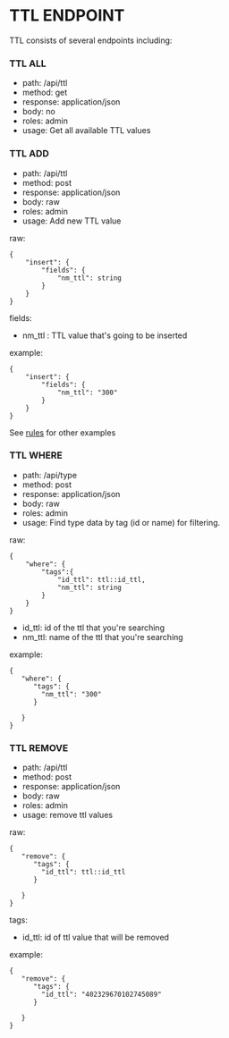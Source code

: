 # TTL ENDPOINT
TTL consists of several endpoints including:

### TTL ALL
- path: /api/ttl
- method: get
- response: application/json
- body: no
- roles: admin
- usage: Get all available TTL values

### TTL ADD
- path: /api/ttl
- method: post
- response: application/json
- body: raw
- roles: admin
- usage: Add new TTL value

raw:
```
{
    "insert": {
        "fields": {
            "nm_ttl": string
        }
    }
}
```
fields:
- nm_ttl : TTL value that's going to be inserted

example:
```
{
    "insert": {
        "fields": {
            "nm_ttl": "300"
        }
    }
}
```
See [rules](RULES_add_record.md) for other examples

### TTL WHERE

- path: /api/type
- method: post
- response: application/json
- body: raw
- roles: admin
- usage: Find type data by tag (id or name) for filtering. 

raw:
```
{
    "where": {
        "tags":{
            "id_ttl": ttl::id_ttl,
            "nm_ttl": string
        }
    }
}
```
- id_ttl: id of the ttl that you're searching
- nm_ttl: name of the ttl that you're searching

example:
```
{
   "where": {
      "tags": {
      	"nm_ttl": "300"
      }
      	
   }
}
```


### TTL REMOVE
- path: /api/ttl
- method: post
- response: application/json
- body: raw
- roles: admin
- usage: remove ttl values

raw:
```
{
   "remove": {
      "tags": {
      	"id_ttl": ttl::id_ttl
      }
      	
   }
}
```
tags:
- id_ttl: id of ttl value that will be removed

example:
```
{
   "remove": {
      "tags": {
      	"id_ttl": "402329670102745089"
      }
      	
   }
}
```
